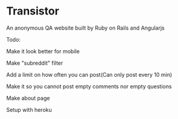# Transistor

An anonymous QA website built by Ruby on Rails and Angularjs

Todo:

Make it look better for mobile

Make "subreddit" filter

Add a limit on how often you can post(Can only post every 10 min)

Make it so you cannot post empty comments nor empty questions 

Make about page

Setup with heroku


